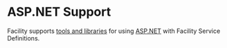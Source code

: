 # ASP.NET Support

Facility supports [tools and libraries](https://github.com/FacilityApi/FacilityAspNet/) for using [ASP.NET](https://www.asp.net/) with Facility Service Definitions.
